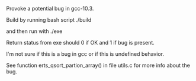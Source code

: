 Provoke a potential bug in gcc-10.3.

Build by running bash script ./build

and then run with ./exe

Return status from exe should 0 if OK and 1 if bug is present.


I'm not sure if this is a bug in gcc or if this is undefined behavior.

See function erts_qsort_partion_array() in file utils.c
for more info about the bug.
